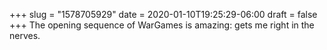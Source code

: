 +++
slug = "1578705929"
date = 2020-01-10T19:25:29-06:00
draft = false
+++
The opening sequence of WarGames is amazing: gets me right in the nerves.